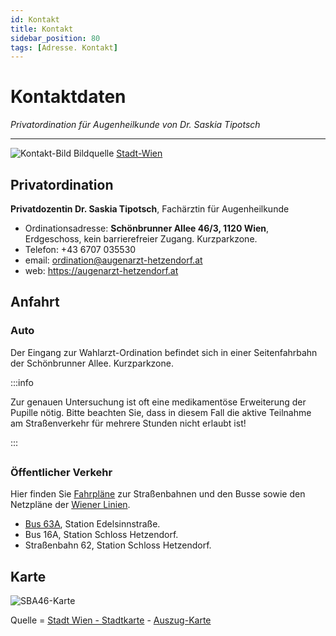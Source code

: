 ```yaml
---
id: Kontakt
title: Kontakt
sidebar_position: 80
tags: [Adresse. Kontakt]
---
```


# Kontaktdaten

*Privatordination für Augenheilkunde von Dr. Saskia Tipotsch*

------

![Kontakt-Bild](/Bilder/Kontakt-Bild-1.png)
Bildquelle [Stadt-Wien](https://www.wien.gv.at/stadtplan/)



## Privatordination

**Privatdozentin Dr. Saskia Tipotsch**, Fachärztin für Augenheilkunde

- Ordinationsadresse: **Schönbrunner Allee 46/3, 1120 Wien**, 
  Erdgeschoss, kein barrierefreier Zugang. Kurzparkzone. 
- Telefon:  +43 6707 035530
- email: [ordination@augenarzt-hetzendorf.at](mailto:ordination@augenarzt-hetzendorf.at)
- web: https://augenarzt-hetzendorf.at



## Anfahrt

### Auto

Der Eingang zur Wahlarzt-Ordination befindet sich in einer Seitenfahrbahn der Schönbrunner Allee.
Kurzparkzone.

:::info

Zur genauen Untersuchung ist oft eine medikamentöse Erweiterung der Pupille nötig. Bitte beachten Sie, dass in diesem Fall die aktive Teilnahme am Straßenverkehr für mehrere Stunden nicht erlaubt ist!

:::

## 

### Öffentlicher Verkehr

Hier finden Sie [Fahrpläne](https://www.wienerlinien.at/web/wiener-linien/fahrpl%C3%A4ne) zur Straßenbahnen und den Busse sowie den Netzpläne der [Wiener Linien](https://www.wienerlinien.at/). 

- [Bus 63A](https://www.wienerlinien.at/web/wiener-linien/fahrpl%C3%A4ne#panel-3842499), Station Edelsinnstraße.
- Bus 16A, Station Schloss Hetzendorf.
- Straßenbahn 62, Station Schloss Hetzendorf.



## Karte 

![SBA46-Karte](/Bilder/SBA46-Karte.png)

Quelle = [Stadt Wien - Stadtkarte](https://www.wien.gv.at/stadtplan/) - [Auszug-Karte](/Bilder/SBA46-Karte.png)
